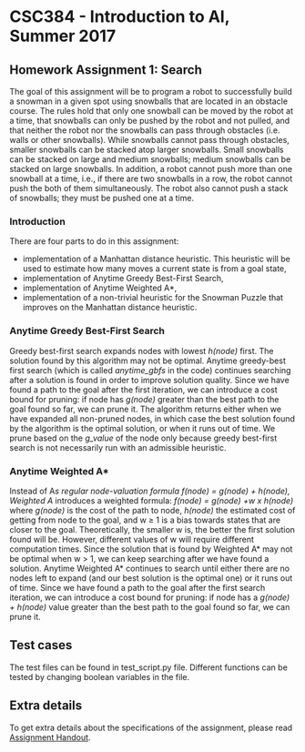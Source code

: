 # CSC384 - Introduction to AI, Summer 2017

## Homework Assignment 1: Search

The goal of this assignment will be to program a robot to successfully build a snowman in a given spot using snowballs that are located in an obstacle course. The rules hold that only one snowball can be moved by the robot at a time, that snowballs can only be pushed by the robot and not pulled, and that neither the robot nor the snowballs can pass through obstacles (i.e. walls or other snowballs). While snowballs cannot pass through obstacles, smaller snowballs can be stacked atop larger snowballs. Small snowballs can be stacked on large and medium snowballs; medium snowballs can be stacked on large snowballs. In addition, a robot cannot push more than one snowball at a time, i.e., if there are two snowballs in a row, the robot cannot push the both of them simultaneously. The robot also cannot push a stack of snowballs; they must be pushed one at a time.

### Introduction

There are four parts to do in this assignment:

* implementation of a Manhattan distance heuristic. This heuristic will be used to estimate how many moves a current state is from a goal state,
* implementation of Anytime Greedy Best-First Search,
* implementation of Anytime Weighted A*,
* implementation of a non-trivial heuristic for the Snowman Puzzle that improves on the Manhattan distance heuristic.

### Anytime Greedy Best-First Search

Greedy best-first search expands nodes with lowest *h(node)* first. The solution found by this algorithm may not be optimal. Anytime greedy-best first search (which is called *anytime_gbfs* in the code) continues searching after a solution is found in order to improve solution quality. Since we have found a path to the goal after the first iteration, we can introduce a cost bound for pruning: if node has *g(node)* greater than the best path to the goal found so far, we can prune it. The algorithm returns either when we have expanded all non-pruned nodes, in which case the best solution found by the algorithm is the optimal solution, or when it runs out of time. We prune based on the *g_value* of the node only because greedy best-first search is not necessarily run with an admissible heuristic.

### Anytime Weighted A*

Instead of A*s regular node-valuation formula *f(node) = g(node) + h(node)*, Weighted A* introduces a weighted formula: *f(node) = g(node) +w x h(node)* where *g(node)* is the cost of the path to node, *h(node)* the estimated cost of getting from node to the goal, and w ≥ 1 is a bias towards states that are closer to the goal. Theoretically, the smaller w is, the better the first solution found will be. However, different values of w will require different computation times.
Since the solution that is found by Weighted A* may not be optimal when w > 1, we can keep searching after we have found a solution. Anytime Weighted A* continues to search until either there are no nodes left to expand (and our best solution is the optimal one) or it runs out of time. Since we have found a path to the goal after the first search iteration, we can introduce a cost bound for pruning: if node has a *g(node) + h(node)* value greater than the best path to the goal found so far, we can prune it.

## Test cases

The test files can be found in test_script.py file. Different functions can be tested by changing boolean variables in the file.

## Extra details

To get extra details about the specifications of the assignment, please read [Assignment Handout](A1.pdf).
